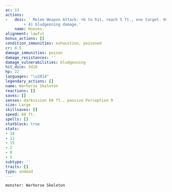 ```yaml
---
ac: 13
actions:
-   desc: ' Melee Weapon Attack: +6 to hit, reach 5 ft., one target. Hit: 11 (2d6
        + 4) bludgeoning damage.'
    name: Hooves.
alignment: lawful
bonus_actions: []
condition_immunities: exhaustion, poisoned
cr: 0.5
damage_immunities: poison
damage_resistances: ''
damage_vulnerabilities: bludgeoning
hit_dice: 3d10
hp: 22
languages: "\u2014"
legendary_actions: []
name: Warhorse Skeleton
reactions: []
saves: []
senses: darkvision 60 ft., passive Perception 9
size: Large
skillsaves: []
speed: 60 ft.
spells: []
statblock: true
stats:
- 18
- 12
- 15
- 2
- 8
- 5
subtype: ''
traits: []
type: undead
---
```

```statblock
monster: Warhorse Skeleton
```